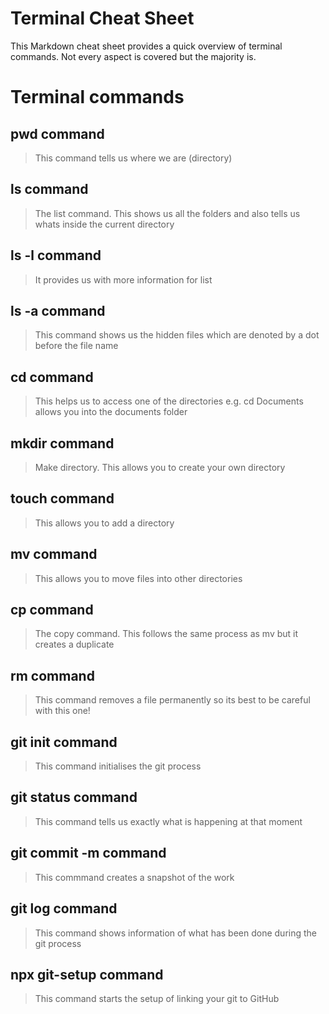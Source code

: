 # Terminal Cheat Sheet

This Markdown cheat sheet provides a quick overview of terminal commands. Not every aspect is covered but the majority is.

# Terminal commands

## pwd command

>This command tells us where we are (directory)

## ls command

>The list command. This shows us all the folders and also tells us whats inside the current directory

## ls -l command

>It provides us with more information for list

## ls -a command

>This command shows us the hidden files which are denoted by a dot before the file name

## cd command

>This helps us to access one of the directories e.g. cd Documents allows you into the documents folder

## mkdir command
 >Make directory. This allows you to create your own directory

 ## touch command

 >This allows you to add a directory

 ## mv command

 >This allows you to move files into other directories

## cp command

>The copy command. This follows the same process as mv but it creates a duplicate

## rm command

>This command removes a file permanently so its best to be careful with this one!

## git init command

>This command initialises the git process

## git status command

>This command tells us exactly what is happening at that moment

## git commit -m command

>This commmand creates a snapshot of the work

## git log command

>This command shows information of what has been done during the git process

## npx git-setup command

>This command starts the setup of linking your git to GitHub


 
